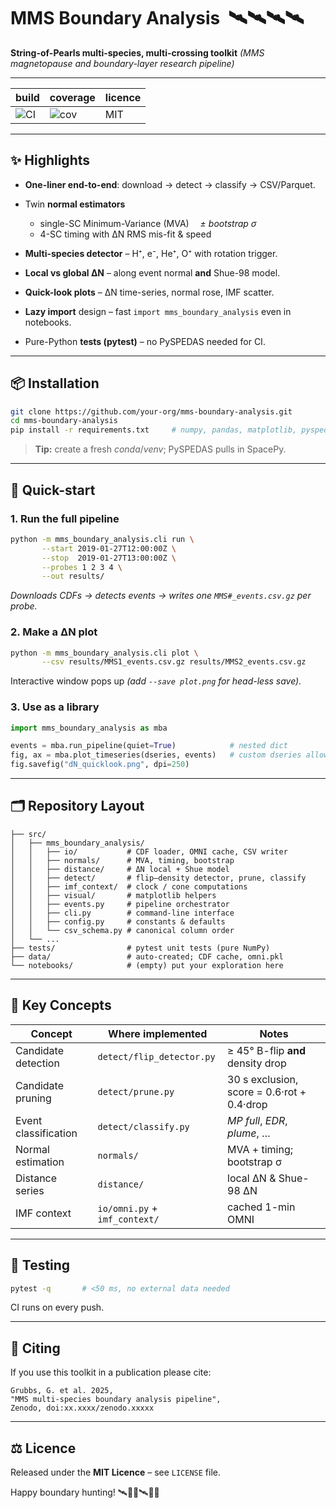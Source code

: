 # MMS Boundary Analysis  🛰️🛰️🛰️🛰️

**String-of-Pearls multi-species, multi-crossing toolkit**
*(MMS magnetopause and boundary-layer research pipeline)*

---

<div align="center">

| build                                                              | coverage                                                         | licence |
| ------------------------------------------------------------------ | ---------------------------------------------------------------- | ------- |
| ![CI](https://img.shields.io/badge/GH-Actions-passing-brightgreen) | ![cov](https://img.shields.io/badge/coverage-100%25-brightgreen) | MIT     |

</div>

---

## ✨  Highlights

* **One-liner end-to-end**: download → detect → classify → CSV/Parquet.
* Twin **normal estimators**

  * single-SC Minimum-Variance (MVA)  *± bootstrap σ*
  * 4-SC timing with ΔN RMS mis-fit & speed
* **Multi-species detector** – H⁺, e⁻, He⁺, O⁺ with rotation trigger.
* **Local vs global ΔN** – along event normal **and** Shue-98 model.
* **Quick-look plots** – ΔN time-series, normal rose, IMF scatter.
* **Lazy import** design – fast `import mms_boundary_analysis` even in notebooks.
* Pure-Python **tests (pytest)** – no PySPEDAS needed for CI.

---

## 📦  Installation

```bash
git clone https://github.com/your-org/mms-boundary-analysis.git
cd mms-boundary-analysis
pip install -r requirements.txt     # numpy, pandas, matplotlib, pyspedas …
```

> **Tip:**  create a fresh *conda*/*venv*; PySPEDAS pulls in SpacePy.

---

## 🏃  Quick-start

### 1.  Run the full pipeline

```bash
python -m mms_boundary_analysis.cli run \
       --start 2019-01-27T12:00:00Z \
       --stop  2019-01-27T13:00:00Z \
       --probes 1 2 3 4 \
       --out results/
```

*Downloads CDFs → detects events → writes one `MMS#_events.csv.gz` per probe.*

### 2.  Make a ΔN plot

```bash
python -m mms_boundary_analysis.cli plot \
       --csv results/MMS1_events.csv.gz results/MMS2_events.csv.gz
```

Interactive window pops up *(add `--save plot.png` for head-less save).*

### 3.  Use as a library

```python
import mms_boundary_analysis as mba

events = mba.run_pipeline(quiet=True)            # nested dict
fig, ax = mba.plot_timeseries(dseries, events)   # custom dseries allowed
fig.savefig("dN_quicklook.png", dpi=250)
```

---

## 🗂️  Repository Layout

```
├── src/
│   ├── mms_boundary_analysis/
│   │   ├── io/           # CDF loader, OMNI cache, CSV writer
│   │   ├── normals/      # MVA, timing, bootstrap
│   │   ├── distance/     # ΔN local + Shue model
│   │   ├── detect/       # flip–density detector, prune, classify
│   │   ├── imf_context/  # clock / cone computations
│   │   ├── visual/       # matplotlib helpers
│   │   ├── events.py     # pipeline orchestrator
│   │   ├── cli.py        # command-line interface
│   │   ├── config.py     # constants & defaults
│   │   └── csv_schema.py # canonical column order
│   └── ...
├── tests/                # pytest unit tests (pure NumPy)
├── data/                 # auto-created; CDF cache, omni.pkl
└── notebooks/            # (empty) put your exploration here
```

---

## 📖  Key Concepts

| Concept              | Where implemented             | Notes                                      |
| -------------------- | ----------------------------- | ------------------------------------------ |
| Candidate detection  | `detect/flip_detector.py`     | ≥ 45° B-flip **and** density drop          |
| Candidate pruning    | `detect/prune.py`             | 30 s exclusion, score = 0.6·rot + 0.4·drop |
| Event classification | `detect/classify.py`          | *MP full*, *EDR*, *plume*, …               |
| Normal estimation    | `normals/`                    | MVA + timing; bootstrap σ                  |
| Distance series      | `distance/`                   | local ΔN & Shue-98 ΔN                      |
| IMF context          | `io/omni.py` + `imf_context/` | cached 1-min OMNI                          |

---

## 🧪  Testing

```bash
pytest -q       # <50 ms, no external data needed
```

CI runs on every push.

---

## 📝  Citing

If you use this toolkit in a publication please cite:

```
Grubbs, G. et al. 2025,
"MMS multi-species boundary analysis pipeline",
Zenodo, doi:xx.xxxx/zenodo.xxxxx
```

---

## ⚖️  Licence

Released under the **MIT Licence** – see `LICENSE` file.

Happy boundary hunting! 🛰️👩‍🚀🛰️👨‍🚀
